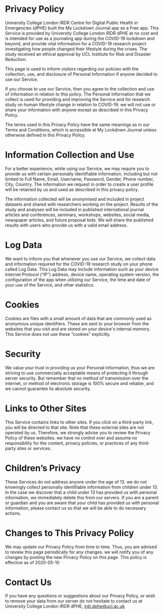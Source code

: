 # Privacy Policy # 

University College London IRDR Centre for Digital Public Health in Emergencies (dPHE) built the My Lockdown Journal app as a Free app. This Service is provided by University College London IRDR dPHE at no cost and is intended for use as a journaling app during the COVID-19 lockdown and beyond, and provide vital information for  a COVID-19 research project investigating how people changed their lifestyle during the crises. The study received an ethical approval by UCL Institute for Risk and Disaster Reduction. 
 
This page is used to inform visitors regarding our policies with the collection, use, and disclosure of Personal Information if anyone decided to use our Service.

If you choose to use our Service, then you agree to the collection and use of information in relation to this policy. The Personal Information that we collect is used for providing and improving the Service and for research study on human lifestyle change in relation to COVID-19. we will not use or share your information with anyone except as described in this Privacy Policy.

The terms used in this Privacy Policy have the same meanings as in our Terms and Conditions, which is accessible at My Lockdown Journal unless otherwise defined in this Privacy Policy.
 
# Information Collection and Use # 
For a better experience, while using our Service, we may require you to provide us with certain personally identifiable information, including but not limited to Full Name, Email, Username, Password, Gender, Phone number, City, Country. The information we request in order to create a user profile will be retained by us and used as described in this privacy policy.

The information collected will be anonymised and included in project datasets and shared with researchers working on the project. Results of the study and analyses will be included in published international journal articles and conferences, seminars, workshops, websites, social media, newspaper articles, and future proposal bids. We will share the published results with users who provide us with a valid email address.

# Log Data # 
We want to inform you that whenever you use our Service, we collect data and information required for the COVID-19 research study on your phone called Log Data. This Log Data may include information such as your device Internet Protocol (“IP”) address, device name, operating system version, the configuration of the app when utilizing our Service, the time and date of your use of the Service, and other statistics.

# Cookies # 
Cookies are files with a small amount of data that are commonly used as anonymous unique identifiers. These are sent to your browser from the websites that you visit and are stored on your device's internal memory.
This Service does not use these “cookies” explicitly. 

# Security # 
We value your trust in providing us your Personal Information, thus we are striving to use commercially acceptable means of protecting it through server security. But remember that no method of transmission over the internet, or method of electronic storage is 100% secure and reliable, and we cannot guarantee its absolute security.

# Links to Other Sites # 
This Service contains links to other sites. If you click on a third-party link, you will be directed to that site. Note that these external sites are not operated by us. Therefore, we strongly advise you to review the Privacy Policy of these websites. we have no control over and assume no responsibility for the content, privacy policies, or practices of any third-party sites or services.

# Children’s Privacy # 
These Services do not address anyone under the age of 13. we do not knowingly collect personally identifiable information from children under 13. In the case we discover that a child under 13 has provided us with personal information, we immediately delete this from our servers. If you are a parent or guardian and you are aware that your child has provided us with personal information, please contact us so that we will be able to do necessary actions.

# Changes to This Privacy Policy # 
We may update our Privacy Policy from time to time. Thus, you are advised to review this page periodically for any changes. we will notify you of any changes by posting the new Privacy Policy on this page.
This policy is effective as of 2020-05-10

# Contact Us # 
If you have any questions or suggestions about our Privacy Policy, or wish to remove your data from our server do not hesitate to contact us at University College London IRDR dPHE, irdr.dphe@ucl.ac.uk 
